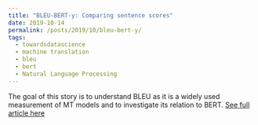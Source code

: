 ```yaml
---
title: "BLEU-BERT-y: Comparing sentence scores"
date: 2019-10-14
permalink: /posts/2019/10/bleu-bert-y/
tags:
  - towardsdatascience
  - machine translation
  - bleu
  - bert
  - Natural Language Processing
---
```


The goal of this story is to understand BLEU as it is a widely used measurement of MT models and to investigate its relation to BERT.
[See full article here](https://towardsdatascience.com/bleu-bert-y-comparing-sentence-scores-307e0975994d?source=friends_link&sk=53135bf894f18a709474ef96a98ba88a)
